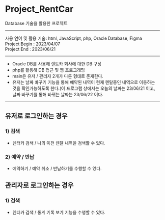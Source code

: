 # Project_RentCar
Database 기술을 활용한 프로젝트
<hr/>
사용 언어 및 활용 기술: html, JavaScript, php, Oracle Database, Figma
<br/>
Project Begin : 2023/04/07
<br/>
Project End : 2023/06/21
<hr/>

* Oracle DB를 사용해 렌트카 회사에 대한 DB 구성
* php를 활용해 DB 접근 및 웹 프로그래밍
* main은 유저 / 관리자 2개가 다른 형태로 존재한다.
* 유저는 날짜 바꾸기 기능을 통해 예약된 내역이 현재 렌탈중인 내역으로 이동하는 것을 확인가능하도록 한다.(이 프로그램 상에서는 오늘의 날짜는 23/06/21 이고, 날짜 바꾸기를 통해 바뀌는 날짜는 23/06/22 이다.
<hr/>

## 유저로 로그인하는 경우
### 1) 검색
- 렌터카 검색 / 나의 이전 렌탈 내역을 검색할 수 있다.
### 2) 예약 / 반납
- 예약하기 / 예약 취소 / 반납하기를 수행할 수 있다.
## 관리자로 로그인하는 경우
### 1) 검색
- 렌터카 검색 / 통계 기록 보기 기능을 수행할 수 있다.
